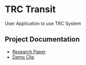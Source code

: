 # TRC Transit 

User Application to use TRC System

## Project Documentation

- [Research Paper](https://1drv.ms/b/s!AomPboqSoE_n5GtZZlYnuewfjxxv)
- [Demo Clip](https://1drv.ms/v/s!AomPboqSoE_n5G1AUbvm2YUCLd3J)
